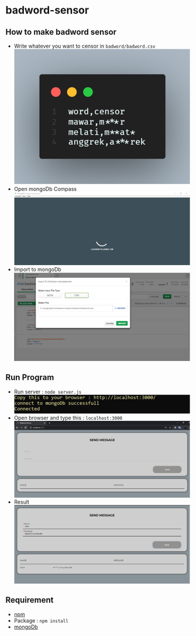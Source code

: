 # badword-sensor

## How to make badword sensor
- Write whatever you want to censor in `badword/badword.csv`
![badword](./doc/badword.png)
- Open mongoDb Compass
![mongoDb](./doc/mongodb.PNG)
- Import to mongoDb
![import file](./doc/import.PNG)


## Run Program
- Run server : `node server.js`
![server](./doc/server.PNG)
- Open browser and type this : `localhost:3000`
![link](./doc/link.PNG)
- Result
![result](./doc/result.PNG)



## Requirement
- [npm](https://nodejs.org/en/)
- Package : `npm install`
- [mongoDb](https://www.mongodb.com/)


